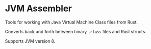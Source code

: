JVM Assembler
=============

Tools for working with Java Virtual Machine Class files from Rust.

Converts back and forth between binary `.class` files and Rust structs.

Supports JVM version 8.

